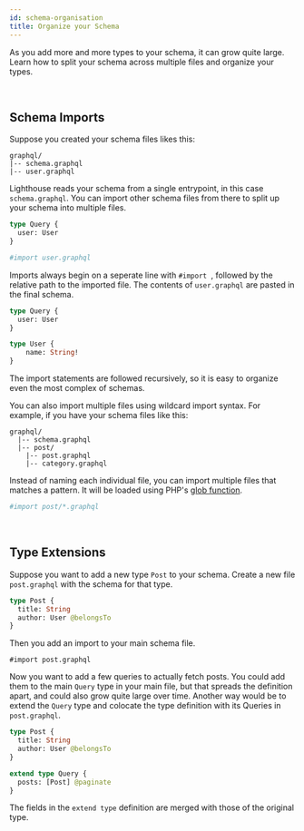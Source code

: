 ```yaml
---
id: schema-organisation
title: Organize your Schema
---
```


As you add more and more types to your schema, it can grow quite large.
Learn how to split your schema across multiple files and organize your types.

<br/>

## Schema Imports

Suppose you created your schema files likes this:

```
graphql/
|-- schema.graphql
|-- user.graphql
```

Lighthouse reads your schema from a single entrypoint, in this case `schema.graphql`.
You can import other schema files from there to split up your schema into multiple files.

```graphql
type Query {
  user: User
}

#import user.graphql
```

Imports always begin on a seperate line with `#import `, followed by the relative path
to the imported file. The contents of `user.graphql` are pasted in the final schema.

```graphql
type Query {
  user: User
}

type User {
    name: String!
}
```

The import statements are followed recursively, so it is easy to organize even the most complex of schemas.

You can also import multiple files using wildcard import syntax.
For example, if you have your schema files like this:
```
graphql/
  |-- schema.graphql
  |-- post/
    |-- post.graphql
    |-- category.graphql
```

Instead of naming each individual file, you can import multiple files that matches a pattern.
It will be loaded using PHP's [glob function](http://php.net/manual/function.glob.php).

```graphql
#import post/*.graphql
```

<br/>

## Type Extensions

Suppose you want to add a new type `Post` to your schema.
Create a new file `post.graphql` with the schema for that type.

```graphql
type Post {
  title: String
  author: User @belongsTo
}
```

Then you add an import to your main schema file.
    
    #import post.graphql

Now you want to add a few queries to actually fetch posts. You could add them to the main `Query` type
in your main file, but that spreads the definition apart, and could also grow quite large over time.
Another way would be to extend the `Query` type and colocate the type definition with its Queries in `post.graphql`.

```graphql
type Post {
  title: String
  author: User @belongsTo
}

extend type Query {
  posts: [Post] @paginate
}
```

The fields in the `extend type` definition are merged with those of the original type.
